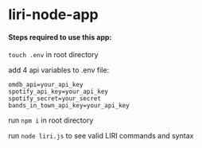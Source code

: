 # liri-node-app

#### Steps required to use this app:

`touch .env` in root directory

add 4 api variables to .env file:
```
omdb_api=your_api_key
spotify_api_key=your_api_key
spotify_secret=your_secret
bands_in_town_api_key=your_api_key
```


run `npm i` in root directory 

run `node liri.js` to see valid LIRI commands and syntax